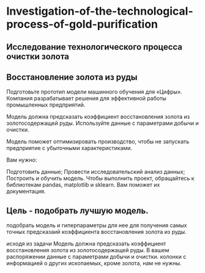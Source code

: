 # Investigation-of-the-technological-process-of-gold-purification
## Исследование технологического процесса очистки золота
## Восстановление золота из руды
Подготовьте прототип модели машинного обучения для «Цифры». Компания разрабатывает решения для эффективной работы промышленных предприятий.

Модель должна предсказать коэффициент восстановления золота из золотосодержащей руды. Используйте данные с параметрами добычи и очистки.

Модель поможет оптимизировать производство, чтобы не запускать предприятие с убыточными характеристиками.

Вам нужно:

Подготовить данные;
Провести исследовательский анализ данных;
Построить и обучить модель.
Чтобы выполнить проект, обращайтесь к библиотекам pandas, matplotlib и sklearn. Вам поможет их документация.

## Цель - подобрать лучшую модель.
подобрать модель и гиперпараметры для нее для получения самых точных предсказаий коэффициента восстановления золота из руды.

исходя из задачи Модель должна предсказать коэффициент восстановления золота из золотосодержащей руды.
В вашем распоряжении данные с параметрами добычи и очистки. колонки с информацией о других ископаемых, кроме золота, нам не нужны.
